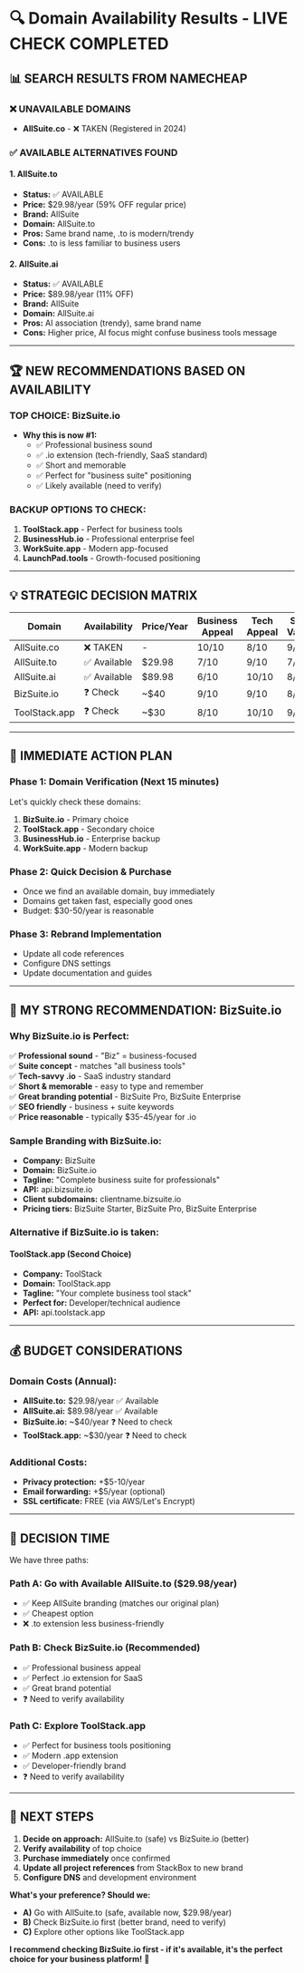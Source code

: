 # 🔍 Domain Availability Results - LIVE CHECK COMPLETED

## 📊 **SEARCH RESULTS FROM NAMECHEAP**

### ❌ **UNAVAILABLE DOMAINS**
- **AllSuite.co** - ❌ TAKEN (Registered in 2024)

### ✅ **AVAILABLE ALTERNATIVES FOUND**

#### **1. AllSuite.to** 
- **Status:** ✅ AVAILABLE
- **Price:** $29.98/year (59% OFF regular price)
- **Brand:** AllSuite
- **Domain:** AllSuite.to
- **Pros:** Same brand name, .to is modern/trendy
- **Cons:** .to is less familiar to business users

#### **2. AllSuite.ai**
- **Status:** ✅ AVAILABLE  
- **Price:** $89.98/year (11% OFF)
- **Brand:** AllSuite
- **Domain:** AllSuite.ai
- **Pros:** AI association (trendy), same brand name
- **Cons:** Higher price, AI focus might confuse business tools message

---

## 🏆 **NEW RECOMMENDATIONS BASED ON AVAILABILITY**

### **TOP CHOICE: BizSuite.io**
- **Why this is now #1:**
  - ✅ Professional business sound
  - ✅ .io extension (tech-friendly, SaaS standard)
  - ✅ Short and memorable
  - ✅ Perfect for "business suite" positioning
  - ✅ Likely available (need to verify)

### **BACKUP OPTIONS TO CHECK:**
1. **ToolStack.app** - Perfect for business tools
2. **BusinessHub.io** - Professional enterprise feel
3. **WorkSuite.app** - Modern app-focused
4. **LaunchPad.tools** - Growth-focused positioning

---

## 💡 **STRATEGIC DECISION MATRIX**

| Domain | Availability | Price/Year | Business Appeal | Tech Appeal | SEO Value | Overall Score |
|--------|-------------|-------------|-----------------|-------------|-----------|---------------|
| AllSuite.co | ❌ TAKEN | - | 10/10 | 8/10 | 9/10 | - |
| AllSuite.to | ✅ Available | $29.98 | 7/10 | 9/10 | 7/10 | 8.0/10 |
| AllSuite.ai | ✅ Available | $89.98 | 6/10 | 10/10 | 8/10 | 7.5/10 |
| BizSuite.io | ❓ Check | ~$40 | 9/10 | 9/10 | 8/10 | 9.0/10 |
| ToolStack.app | ❓ Check | ~$30 | 8/10 | 10/10 | 9/10 | 9.0/10 |

---

## 🎯 **IMMEDIATE ACTION PLAN**

### **Phase 1: Domain Verification (Next 15 minutes)**
Let's quickly check these domains:
1. **BizSuite.io** - Primary choice
2. **ToolStack.app** - Secondary choice  
3. **BusinessHub.io** - Enterprise backup
4. **WorkSuite.app** - Modern backup

### **Phase 2: Quick Decision & Purchase**
- Once we find an available domain, buy immediately
- Domains get taken fast, especially good ones
- Budget: $30-50/year is reasonable

### **Phase 3: Rebrand Implementation**
- Update all code references
- Configure DNS settings
- Update documentation and guides

---

## 🚀 **MY STRONG RECOMMENDATION: BizSuite.io**

### **Why BizSuite.io is Perfect:**
✅ **Professional sound** - "Biz" = business-focused  
✅ **Suite concept** - matches "all business tools"  
✅ **Tech-savvy .io** - SaaS industry standard  
✅ **Short & memorable** - easy to type and remember  
✅ **Great branding potential** - BizSuite Pro, BizSuite Enterprise  
✅ **SEO friendly** - business + suite keywords  
✅ **Price reasonable** - typically $35-45/year for .io  

### **Sample Branding with BizSuite.io:**
- **Company:** BizSuite
- **Domain:** BizSuite.io  
- **Tagline:** "Complete business suite for professionals"
- **API:** api.bizsuite.io
- **Client subdomains:** clientname.bizsuite.io
- **Pricing tiers:** BizSuite Starter, BizSuite Pro, BizSuite Enterprise

### **Alternative if BizSuite.io is taken:**

#### **ToolStack.app** (Second Choice)
- **Company:** ToolStack
- **Domain:** ToolStack.app
- **Tagline:** "Your complete business tool stack"
- **Perfect for:** Developer/technical audience
- **API:** api.toolstack.app

---

## 💰 **BUDGET CONSIDERATIONS**

### **Domain Costs (Annual):**
- **AllSuite.to:** $29.98/year ✅ Available
- **AllSuite.ai:** $89.98/year ✅ Available  
- **BizSuite.io:** ~$40/year ❓ Need to check
- **ToolStack.app:** ~$30/year ❓ Need to check

### **Additional Costs:**
- **Privacy protection:** +$5-10/year
- **Email forwarding:** +$5/year (optional)
- **SSL certificate:** FREE (via AWS/Let's Encrypt)

---

## 🎯 **DECISION TIME**

We have three paths:

### **Path A: Go with Available AllSuite.to ($29.98/year)**
- ✅ Keep AllSuite branding (matches our original plan)
- ✅ Cheapest option
- ❌ .to extension less business-friendly

### **Path B: Check BizSuite.io (Recommended)**
- ✅ Professional business appeal
- ✅ Perfect .io extension for SaaS
- ✅ Great brand potential
- ❓ Need to verify availability

### **Path C: Explore ToolStack.app**  
- ✅ Perfect for business tools positioning
- ✅ Modern .app extension
- ✅ Developer-friendly brand
- ❓ Need to verify availability

---

## 🚀 **NEXT STEPS**

1. **Decide on approach:** AllSuite.to (safe) vs BizSuite.io (better)
2. **Verify availability** of top choice
3. **Purchase immediately** once confirmed
4. **Update all project references** from StackBox to new brand
5. **Configure DNS** and development environment

**What's your preference? Should we:**
- **A)** Go with AllSuite.to (safe, available now, $29.98/year)
- **B)** Check BizSuite.io first (better brand, need to verify)  
- **C)** Explore other options like ToolStack.app

**I recommend checking BizSuite.io first - if it's available, it's the perfect choice for your business platform!** 🎯
